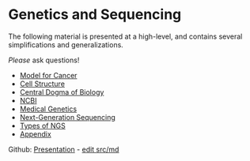 # Genetics and Sequencing



The following material is presented at a high-level, and contains several simplifications and generalizations. 



*Please* ask questions!

 

* [Model for Cancer](01-model-for-cancer.md)
* [Cell Structure](02-Cell-Structure.md) 
* [Central Dogma of Biology](03-Central-Dogma.md) 
* [NCBI](04-NCBI.md) 
* [Medical Genetics](05-Medical-Genetics.md) 
* [Next-Generation Sequencing](06-Next-Generation-Sequencing.md) 
* [Types of NGS](07-Types-of-NGS.md)
* [Appendix](08-Appendix.md) 




Github: [Presentation](https://cbiit.github.io/brownbag-science/01-genetics-and-sequencing/) - [edit src/md](https://github.com/CBIIT/brownbag-science/tree/main/01-genetics-and-sequencing)

